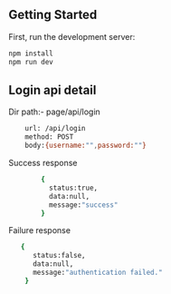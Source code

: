 ## Getting Started

First, run the development server:

```bash
npm install
npm run dev
```

## Login api detail
Dir path:- page/api/login
```bash    
    url: /api/login
    method: POST
    body:{username:"",password:""}
```
Success response
```bash
        {
          status:true,
          data:null,
          message:"success"
        }
```

Failure response
```bash
   {
      status:false,
      data:null,
      message:"authentication failed."
    }  
```

